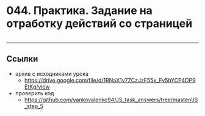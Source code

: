 # 044. Практика. Задание на отработку действий со страницей

```javascript
```

---

## Ссылки

- архив с исходниками урока
	- https://drive.google.com/file/d/1RNaX1v7ZCzJzF55x_Fv5hYCP4DP9EtKg/view
- проверить код
	- https://github.com/yankovalenko94/JS_task_answers/tree/master/JS_step_5
